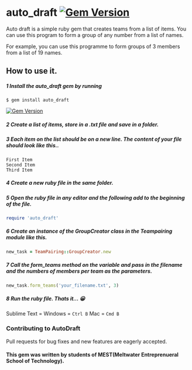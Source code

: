 # auto_draft    [![Gem Version](https://badge.fury.io/rb/auto_draft.svg)](https://badge.fury.io/rb/auto_draft)

Auto draft is a simple ruby gem that creates teams from a list of items. 
You can use this program to form a group of any number from a list of names.

For example, you can use this programme to form groups of 3 members from a list of 19 names.


## How to use it.

##### 1 Install the auto_draft gem by running 


```
$ gem install auto_draft   
```
[![Gem Version](https://badge.fury.io/rb/auto_draft.svg)](https://badge.fury.io/rb/auto_draft)

##### 2 Create a list of items, store in a .txt file and save in a folder. 

##### 3 Each item on the list should be on a new line. The content of your file should look like this.. 

```
First Item
Second Item 
Third Item
```

##### 4 Create a new ruby file in the same folder.

##### 5 Open the ruby file in any editor and the following add to the beginning of the file. 

```ruby
require 'auto_draft'
```

##### 6 Create an instance of the GroupCreator class in the Teampairing module like this.

```ruby
new_task = TeamPairing::GroupCreator.new
```
##### 7 Call the form_teams method on the variable and pass in the filename and the numbers of members per team as the parameters.

```ruby
new_task.form_teams('your_filename.txt', 3)
```

##### 8 Run the ruby file. Thats it... :grinning: 

Sublime Text = Windows = `Ctrl B` Mac = `Cmd B`

### Contributing to AutoDraft

Pull requests for bug fixes and new features are eagerly accepted.

#### This gem was written by students of MEST(Meltwater Entreprenueral School of Technology).
